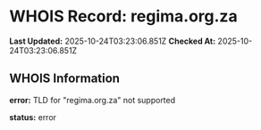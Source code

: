 # WHOIS Record: regima.org.za

**Last Updated:** 2025-10-24T03:23:06.851Z
**Checked At:** 2025-10-24T03:23:06.851Z

## WHOIS Information

**error:** TLD for "regima.org.za" not supported

**status:** error

